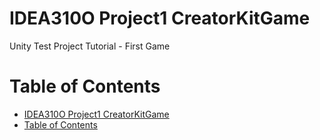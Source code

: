 # IDEA310O Project1 CreatorKitGame
Unity Test Project Tutorial - First Game 



# Table of Contents
- [IDEA310O Project1 CreatorKitGame](#idea310o-project1-creatorkitgame)
- [Table of Contents](#table-of-contents)


